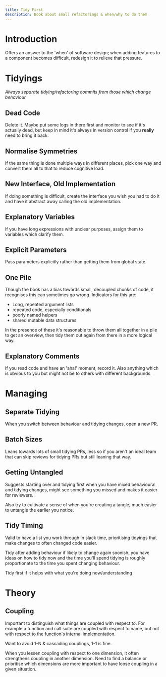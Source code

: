 ```yaml
---
title: Tidy First
description: Book about small refactorings & when/why to do them
---
```


# Introduction

Offers an answer to the 'when' of software design; when adding features to a component becomes difficult, redesign it to relieve that pressure.

# Tidyings

_Always separate tidying/refactoring commits from those which change behaviour_

## Dead Code

Delete it. Maybe put some logs in there first and monitor to see if it's actually dead, but keep in mind it's always in version control if you **really** need to bring it back.

## Normalise Symmetries

If the same thing is done multiple ways in different places, pick one way and convert them all to that to reduce cognitive load.

## New Interface, Old Implementation

If doing something is difficult, create the interface you wish you had to do it and have it abstract away calling the old implementation.

## Explanatory Variables

If you have long expressions with unclear purposes, assign them to variables which clarify them.

## Explicit Parameters

Pass parameters explicitly rather than getting them from global state.

## One Pile

Though the book has a bias towards small, decoupled chunks of code, it recognises this can sometimes go wrong. Indicators for this are:

- Long, repeated argument lists
- repeated code, especially conditionals
- poorly named helpers
- shared mutable data structures

In the presence of these it's reasonable to throw them all together in a pile to get an overview, then tidy them out again from there in a more logical way.

## Explanatory Comments

If you read code and have an 'aha!' moment, record it. Also anything which is obvious to you but might not be to others with different backgrounds.

# Managing

## Separate Tidying

When you switch between behaviour and tidying changes, open a new PR.

## Batch Sizes

Leans towards lots of small tidying PRs, less so if you aren't an ideal team that can skip reviews for tidying PRs but still leaning that way.

## Getting Untangled

Suggests starting over and tidying first when you have mixed behavioural and tidying changes, might see something you missed and makes it easier for reviewers.

Also try to cultivate a sense of when you're creating a tangle, much easier to untangle the earlier you notice.

## Tidy Timing

Valid to have a list you work through in slack time, prioritising tidyings that make changes to often changed code easier.

Tidy after adding behaviour if likely to change again soonish, you have ideas on how to tidy now and the time you'll spend tidying is roughly proportionate to the time you spent changing behaviour.

Tidy first if it helps with what you're doing now/understanding

# Theory

## Coupling

Important to distinguish what things are coupled with respect to. For example a function and call suite are coupled with respect to name, but not with respect to the function's internal implementation.

Want to avoid 1-N & cascading couplings, 1-1 is fine.

When you lessen coupling with respect to one dimension, it often strengthens coupling in another dimension. Need to find a balance or prioritise which dimensions are more important to have loose coupling in a given situation.
